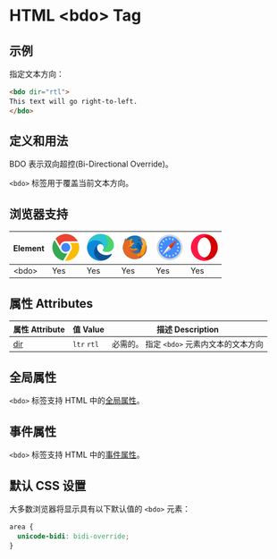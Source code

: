 HTML \<bdo> Tag
===

## 示例

指定文本方向：

```html idoc:preview
<bdo dir="rtl">
This text will go right-to-left.
</bdo>
```

## 定义和用法

BDO 表示双向超控(Bi-Directional Override)。

`<bdo>` 标签用于覆盖当前文本方向。

## 浏览器支持

| Element | ![chrome][1] | ![edge][2] | ![firefox][3] | ![safari][4] | ![opera][5] |
| ------- | --- | --- | --- | --- | --- |
| \<bdo>  | Yes | Yes | Yes | Yes | Yes |

## 属性 Attributes

| 属性 Attribute | 值 Value | 描述 Description |
| ----- | ----- | ----- |
| [dir](./bdo_dir.md) | `ltr` `rtl` | 必需的。 指定 `<bdo>` 元素内文本的文本方向 |


## 全局属性

`<bdo>` 标签支持 HTML 中的[全局属性](../reference/standardattributes.md)。

## 事件属性

`<bdo>` 标签支持 HTML 中的[事件属性](../reference/eventattributes.md)。

## 默认 CSS 设置

大多数浏览器将显示具有以下默认值的 `<bdo>` 元素：

```css
area {
  unicode-bidi: bidi-override;
}
```


[1]: ../assets/chrome.svg
[2]: ../assets/edge.svg
[3]: ../assets/firefox.svg
[4]: ../assets/safari.svg
[5]: ../assets/opera.svg